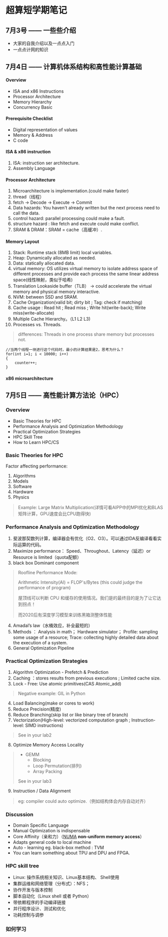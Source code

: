 # 超算短学期笔记



## 7月3号 —— 一些些介绍

* 大家的自我介绍以及一点点入门
* 一点点计网的知识



## 7月4日 —— 计算机体系结构和高性能计算基础



#### Overview

* ISA and x86 Instructions
* Processor Architecture
* Memory Hierarchy
* Concurrency Basic

#### Prerequisite Checklist

* Digital representation of values
* Memory & Address
* C code

#### ISA & x86 instruction

1. ISA: instruction ser architecture.
1. Assembly Language

#### Processor Architecture

1. Microarchitecture is implementation.(could make faster)
2. thread（线程）
3. fetch -> Decode -> Execute -> Commit 
4. Data hazards: You haven't already written but the next process need to call the data.
5. control hazard: parallel processing could make a fault.
6. structure hazard : like fetch and execute could make conflict.
7. SRAM & DRAM：SRAM = cache（高缓冲）.

#### Memory Layout

1. Stack: Runtime stack (8MB limit) local variables.
2. Heap: Dynamically allocated as needed.
3. Data: statically allocated data.
4. virtual memory: OS utilizes virtual memory to isolate address space of different processes and provide each process the same linear address space(线性映射，类似于哈希)
5. Translation Lookaside buffer（TLB） -> could accelerate the virtual memory and physical memory interactive.
6. NVM: between SSD and SRAM.
7. Cache Organization(valid bit; dirty bit ; Tag: check if matching)
8. Cache usage : Read hit ; Read miss ; Write hit(write-back); Write miss(write-allocate)
9. Multiple Cache Hierarchy。（L1 L2 L3)
10. Processes vs. Threads.

> differences: Threads in one process share memory but processes not.

```
//当两个线程一块进行这个代码时，最小的计算结果是2，思考为什么？
for(int i=1; i < 10000; i++)
{
	counter++;
}
```

#### x86 microarchitecture



## 7月5日 —— 高性能计算方法论（HPC）

### Overview

* Basic Theories for HPC
* Performance Analysis and Optimization Methodology
* Practical Optimization Strategies
* HPC Skill Tree
* How to Learn HPC/CS

### Basic Theories for HPC

Factor affecting performance:

1. Algorithms
2. Models 
3. Software
4. Hardware
5. Physics

> Example: Large Matrix Multiplication(详情可看AIPP中的MPI优化和BLAS矩阵计算，GPU速度会比CPU跑得快)



### Performance Analysis and Optimization Methodology

1. 斐波那契数列计算，编译器会有优化（O2、O3）。可以通过IDA反编译看看实际运算的代码。
2. Maximize performance： Speed、Throughout、Latency（延迟）or Resource is limited（quota配额）
3. black box  Dominant component

> Roofline Performance Mode:
>
> Arithmetic Intensity(AI) = FLOP's/Bytes (this could judge the performance of program)
>
> 屋顶线可以判断 CPU 和缓存的使用情况。我们是的最终目的是为了让它达到拐点！
>
> 而2020后有深度学习模型来训练黑箱测整体性能

4. Amadal’s law（水桶效应，补全最短的）
5. Methods ： Analysis in math； Hardware simulator； Profile: sampling some usage of a resource; Trace: collecting highly detailed data about the execution of a system.
6. General Optimization Pipeline



### Practical Optimization Strategies

1. Algorithm Optimization - Prefetch & Prediction
2. Caching ：stores results from previous executions ; Limited cache size.
3. Lock - Free: Use atomic primitives(CAS Atomic_add)

> Negative example: GIL in Python

4. Load Balancing(make or cores to work)
5. Reduce Precision(精度)
6. Reduce Branching(skip list or like binary tree of branch)
7. Vectorization(High-level: vectorized computation graph ; Instruction-level: SIMD instructions)

> See in your lab2

8. Optimize Memory Access Locality

> * GEMM
>   * Blocking
>   * Loop Permutation(排列)
>   * Array Packing
>
> See in your lab3

9. Instruction / Data Alignment

> eg: compiler could auto optimize.（例如结构体会内存自动对齐）



### Discussion

* Domain Specific Language 
* Manual Optimization is indispensable
* Core Affinity（亲和力）（[NUMA](https://zh.wikipedia.org/zh-cn/%E9%9D%9E%E5%9D%87%E5%8C%80%E8%AE%BF%E5%AD%98%E6%A8%A1%E5%9E%8B) **non-uniform memory access**）
* Adapts general code to local machine
* Auto - learning eg. black-box method : TVM
* You can learn something about TPU and DPU and FPGA.



### HPC skill tree

* Linux:  操作系统相关知识、Linux基本结构、 Shell使用
* 集群运维和网络管理（分布式）：NFS；
* 协作开发与版本控制
* 脚本自动化（Linux shell 或者 Python）
* 带依赖程序的手动编译链接
* 并行程序设计、测试和优化
* 功耗控制与调参



### 如何学习

